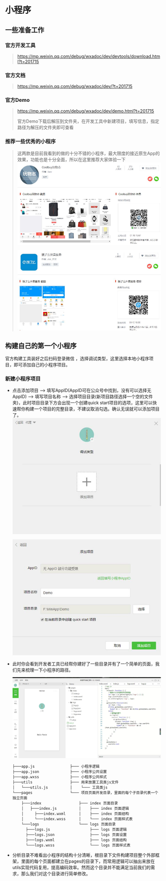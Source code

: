 # 小程序

## 一些准备工作

### 官方开发工具

>  https://mp.weixin.qq.com/debug/wxadoc/dev/devtools/download.html?t=201715

### 官方文档

> https://mp.weixin.qq.com/debug/wxadoc/dev/?t=201715

### 官方Demo

> https://mp.weixin.qq.com/debug/wxadoc/dev/demo.html?t=201715
>
> 官方Demo下载后解压到文件夹，在开发工具中新建项目，填写信息，指定路径为解压的文件夹即可查看

### 推荐一些优秀的小程序

> 这两款是目前我看到的做的十分不错的小程序，最大限度的接近原生App的效果，功能也是十分全面，所以在这里推荐大家体验一下
> ![wwz](https://github.com/Anthony0416/Demo/blob/master/imgs/MdImgs/wwz.jpg)
>
> ![elm](https://github.com/Anthony0416/Demo/blob/master/imgs/MdImgs/elm.jpg)

## 构建自己的第一个小程序

官方构建工具装好之后扫码登录微信 ，选择调试类型，这里选择本地小程序项目，即可添加自己的小程序项目。

### 新建小程序项目

- 点击添加项目 -->  填写AppID(AppID可在公众号中找到，没有可以选择无AppID)  -->  填写项目名称  -->  选择项目目录(新项目路径选择一个空的文件夹)，此时项目目录下方会出现一个创建quick start项目的选项，这里可以快速帮你构建一个项目的完整目录，不建议取消勾选。确认无误就可以添加项目了。
   ![1](https://github.com/Anthony0416/Demo/blob/master/imgs/MdImgs/1.jpg) 

   ![2](https://github.com/Anthony0416/Demo/blob/master/imgs/MdImgs/2.jpg)



- 此时你会看到开发者工具已经帮你建好了一些目录并有了一个简单的页面，我们先来梳理一下小程序的路径。

  ![3](imgs/MdImgs/3.jpg)

  ```
  ├───app.js				├─── 小程序逻辑
  ├───app.json				├─── 小程序公共设置
  ├───app.wxss				├─── 小程序公共样式
  ├───utils					├─── 用来放置工具类js文件
  │   └───utils.js			│	 └─── 工具类js
  └───pages					└─── 项目页面开发目录，里面的每个子目录代表一个独立页面
      ├───index					├─── index 页面目录
      │   ├───index.js			│	 ├─── index 页面逻辑
      │  	├───index.wxml		│	 ├─── index 页面结构
      │  	└───index.wxss		│	 └─── index 页面样式表
      └───logs					└─── logs 页面目录
      	├───logs.js					 ├─── logs 页面逻辑
      	├───logs.json				 ├─── logs 页面设置
      	├───logs.wxml				 ├─── logs 页面结构
      	└───logs.wxss				 └─── logs 页面样式表
  ```


- 分析目录不难看出小程序的结构十分清晰，根目录下文件构建项目整个外部框架，里面的每个页面都建立在pages的目录下，而常用逻辑可以抽出来放在utils实现代码复用，提高编码效率。然而这个目录并不能满足当前我们的需求，那么我们对这个目录进行简单修改。

